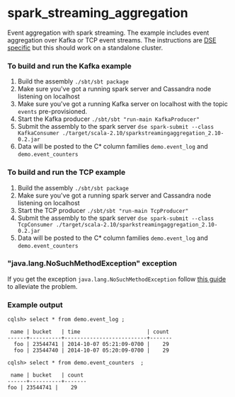 spark_streaming_aggregation
===========================

Event aggregation with spark streaming. The example includes event aggregation over Kafka or TCP event streams. The instructions are [DSE specific](http://www.datastax.com/download) but this should work on a standalone cluster.

### To build and run the Kafka example
1. Build the assembly ```./sbt/sbt package```
1. Make sure you've got a running spark server and Cassandra node listening on localhost
1. Make sure you've got a running Kafka server on localhost with the topic ```events``` pre-provisioned.
1. Start the Kafka producer ```./sbt/sbt "run-main KafkaProducer"```
1. Submit the assembly to the spark server ```dse spark-submit --class KafkaConsumer ./target/scala-2.10/sparkstreamingaggregation_2.10-0.2.jar```
1. Data will be posted to the C* column families ```demo.event_log``` and ```demo.event_counters```

### To build and run the TCP example
1. Build the assembly ```./sbt/sbt package```
1. Make sure you've got a running spark server and Cassandra node listening on localhost
1. Start the TCP producer ```./sbt/sbt "run-main TcpProducer"```
1. Submit the assembly to the spark server ```dse spark-submit --class TcpConsumer ./target/scala-2.10/sparkstreamingaggregation_2.10-0.2.jar```
1. Data will be posted to the C* column families ```demo.event_log``` and ```demo.event_counters```

### "java.lang.NoSuchMethodException" exception
If you get the exception ```java.lang.NoSuchMethodException``` follow [this guide](https://support.datastax.com/entries/78731079--java-lang-NoSuchMethodException-seen-when-attempting-Spark-streaming-from-Kafka) to alleviate the problem.


### Example output
```
cqlsh> select * from demo.event_log ;

 name | bucket   | time                     | count
------+----------+--------------------------+-------
  foo | 23544741 | 2014-10-07 05:21:09-0700 |    29
  foo | 23544740 | 2014-10-07 05:20:09-0700 |    29
```

```
cqlsh> select * from demo.event_counters  ;

 name | bucket   | count
------+----------+-------
foo | 23544741 |    29
```
